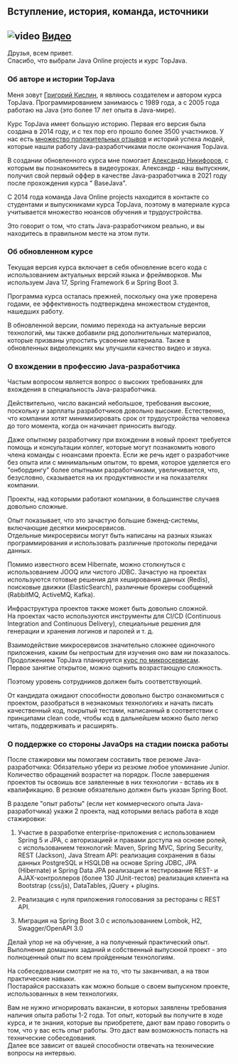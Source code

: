 ## Вступление, история, команда, источники

## ![video](https://cloud.githubusercontent.com/assets/13649199/13672715/06dbc6ce-e6e7-11e5-81a9-04fbddb9e488.png) [Видео](https://drive.google.com/file/d/1ZPW2MizaVw3PzoQmedDPOlgy9RmOajCK)

Друзья, всем привет.  
Спасибо, что выбрали Java Online projects и курс TopJava.

### Об авторе и истории TopJava

Меня зовут [Григорий Кислин](http://gkislin.ru/), я являюсь создателем и автором курса TopJava.
Программированием занимаюсь с 1989 года, а с 2005 года работаю на Java (это более 17 лет опыта в Java-мире).

Курс TopJava имеет большую историю. Первая его версия была создана в 2014 году, и
с тех пор его прошло более 3500 участников.
У нас есть [множество положительных отзывов](https://vk.com/topic-74381644_30447246?offset=161)
и историй успеха людей, которые нашли работу Java-разработчиками
после окончания TopJava.

В создании обновленного курса мне помогает [Александр Никифоров](https://alexnikiforov.com/about-me/), с которым вы
познакомитесь в видеоуроках.
Александр - наш выпускник, получил свой первый оффер в качестве Java-разработчика в 2021 году после прохождения курса "
BaseJava".

С 2014 года команда Java Online projects находится
в контакте со студентами и выпускниками курса TopJava, поэтому в материале курса учитывается множество нюансов обучения
и трудоустройства.

Это говорит о том, что стать Java-разработчиком реально, и
вы находитесь в правильном месте на этом пути.

### Об обновленном курсе

Текущая версия курса включает в себя обновление всего кода с использованием
актуальных версий языка и фреймворков.
Мы используем Java 17, Spring Framework 6 и Spring Boot 3.

Программа курса осталась прежней, поскольку она уже проверена годами,
ее эффективность подтверждена множеством студентов, нашедших работу.

В обновленной версии, помимо перехода на актуальные версии технологий, мы
также добавили ряд дополнительных материалов, которые призваны упростить
усвоение материала.
Также в обновленных видеолекциях мы улучшили качество видео и звука.

### О вхождении в профессию Java-разработчика

Частым вопросом является вопрос о высоких требованиях для вхождения
в специальность Java-разработчика.

Действительно, число вакансий небольшое, требования высокие,
поскольку и зарплаты разработчиков довольно высокие. Естественно, что компании хотят
минимизировать срок от трудоустройства человека до того момента,
когда он начинает приносить выгоду.

Даже опытному разработчику при вхождении в новый проект требуется
помощь и консультации коллег, которые могут познакомить нового
члена команды с нюансами проекта.
Если же речь идет о разработчике без опыта или с минимальным опытом,
то время, которое уделяется его "онбордингу" более опытными
разработчиками, увеличивается, что, безусловно, сказывается на их
продуктивности и на показателях компании.

Проекты, над которыми работают компании, в большинстве случаев довольно сложные.

Опыт показывает, что это зачастую большие бэкенд-системы,
включающие десятки микросервисов.   
Отдельные микросервисы могут быть написаны на разных
языках программирования и использовать различные протоколы передачи данных.

Помимо известного всем Hibernate, можно столкнуться
с использованием JOOQ или чистого JDBC.
Зачастую на проектах используются готовые решения
для хеширования данных (Redis), поисковые движки (ElasticSearch),
различные брокеры сообщений (RabbitMQ, ActiveMQ, Kafka).

Инфраструктура проектов также может быть довольно сложной.   
На проектах часто используются инструменты для CI/CD (Continuous Integration and
Continuous Delivery), специальные решения для генерации и
хранения логинов и паролей и т. д.

Взаимодействие микросервисов значительно сложнее одиночного приложения,
каким бы непростым для изучения оно вам ни показалось.
Продолжением TopJava планируется
[курс по микросервисам](https://javaops.ru/view/cloudjava).  
Первое занятие открытое, можно оценить возрастающую сложность.

Поэтому уровень сотрудников должен быть соответствующий.

От кандидата ожидают способности довольно быстро ознакомиться
с проектом, разобраться в незнакомых технологиях и начать писать
качественный код, покрытый тестами, написанный в соответствии
с принципами clean code, чтобы код в дальнейшем можно было легко
читать, поддерживать и расширять.

### О поддержке со стороны JavaOps на стадии поиска работы

После стажировки мы помогаем составить твое резюме Java-разработчика:
Обязательно убери из резюме любое упоминание Junior.
Количество обращений возрастет на порядок.
После завершения проектов ты освоишь все заявленные в них
технологии - вставь их в квалификацию.
В резюме обязательно должен быть указан Spring Boot.

В разделе "опыт работы" (если нет коммерческого опыта Java-разработчика)
укажи 2 проекта, над которыми велась работа в ходе стажировки:

1. Участие в разработке enterprise-приложения с использованием Spring 5 и JPA, c авторизацией и правами доступа на
   основе ролей, с использованием технологий: Maven, Spring MVC, Spring Security, REST (Jackson), Java Stream API:
   реализация сохранения в базы данных PostgreSQL и HSQLDB на основе Spring JDBC, JPA (Hibernate) и Spring Data JPA
   реализация и тестирование REST- и AJAX-контроллеров (более 130 JUnit-тестов)
   реализация клиента на Bootstrap (css/js), DataTables, jQuery + plugins.

2. Реализация с нуля приложения голосования за рестораны с REST API.
3. Миграция на Spring Boot 3.0 с использованием Lombok, H2, Swagger/OpenAPI 3.0

Делай упор не на обучение, а на полученный практический опыт.   
Выполнение домашних заданий и собственный выпускной проект -
это полноценный опыт по всем пройденным технологиям.

На собеседовании смотрят не на то, что ты заканчивал,
а на твои практические навыки.   
Постарайся рассказать как можно больше о своем выпускном проекте,
использованных в нем технологиях.

Вам не нужно игнорировать вакансии, в которых заявлены требования
наличия опыта работы 1-2 года. Тот опыт, который вы получите
в ходе курса, и те знания, которые вы приобретете, дают вам право
говорить о том, что у вас есть опыт работы. Это даст
вам возможность попасть на технические собеседования.   
Далее все зависит от вашей способности отвечать на технические вопросы на интервью.
